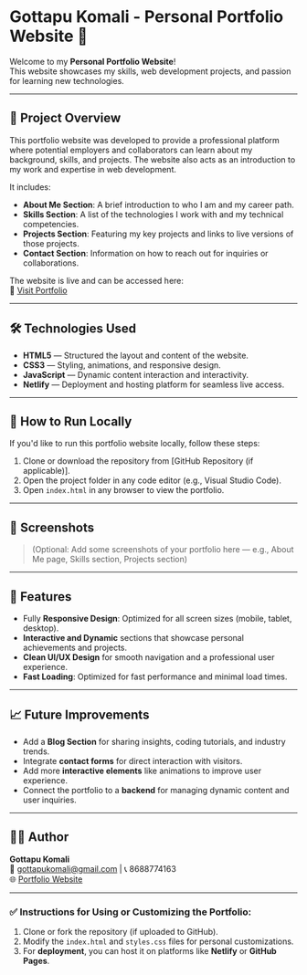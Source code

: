 # Gottapu Komali - Personal Portfolio Website 🎯

Welcome to my **Personal Portfolio Website**!  
This website showcases my skills, web development projects, and passion for learning new technologies.

---

## 🌟 Project Overview
This portfolio website was developed to provide a professional platform where potential employers and collaborators can learn about my background, skills, and projects. The website also acts as an introduction to my work and expertise in web development.

It includes:
- **About Me Section**: A brief introduction to who I am and my career path.
- **Skills Section**: A list of the technologies I work with and my technical competencies.
- **Projects Section**: Featuring my key projects and links to live versions of those projects.
- **Contact Section**: Information on how to reach out for inquiries or collaborations.

The website is live and can be accessed here:  
🔗 [Visit Portfolio](https://komaligottapuprotfolio.netlify.app/)

---

## 🛠️ Technologies Used
- **HTML5** — Structured the layout and content of the website.
- **CSS3** — Styling, animations, and responsive design.
- **JavaScript** — Dynamic content interaction and interactivity.
- **Netlify** — Deployment and hosting platform for seamless live access.
  
---

## 🚀 How to Run Locally
If you'd like to run this portfolio website locally, follow these steps:
1. Clone or download the repository from [GitHub Repository (if applicable)].
2. Open the project folder in any code editor (e.g., Visual Studio Code).
3. Open `index.html` in any browser to view the portfolio.

---

## 📸 Screenshots
> (Optional: Add some screenshots of your portfolio here — e.g., About Me page, Skills section, Projects section)

---

## 🧩 Features
- Fully **Responsive Design**: Optimized for all screen sizes (mobile, tablet, desktop).
- **Interactive and Dynamic** sections that showcase personal achievements and projects.
- **Clean UI/UX Design** for smooth navigation and a professional user experience.
- **Fast Loading**: Optimized for fast performance and minimal load times.

---

## 📈 Future Improvements
- Add a **Blog Section** for sharing insights, coding tutorials, and industry trends.
- Integrate **contact forms** for direct interaction with visitors.
- Add more **interactive elements** like animations to improve user experience.
- Connect the portfolio to a **backend** for managing dynamic content and user inquiries.

---

## 👨‍💻 Author
**Gottapu Komali**  
📧 gottapukomali@gmail.com | 📞 8688774163  
🌐 [Portfolio Website](https://komaligottapuprotfolio.netlify.app/)

---

### ✅ Instructions for Using or Customizing the Portfolio:
1. Clone or fork the repository (if uploaded to GitHub).
2. Modify the `index.html` and `styles.css` files for personal customizations.
3. For **deployment**, you can host it on platforms like **Netlify** or **GitHub Pages**.
